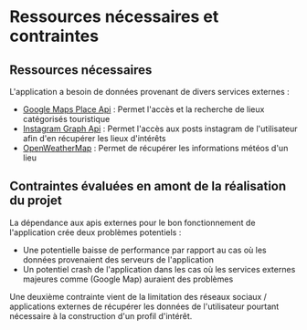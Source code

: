# Ressources nécessaires et contraintes

## Ressources nécessaires

L'application a besoin de données provenant de divers services externes :

- [Google Maps Place Api](https://developers.google.com/maps/documentation/places/web-service/overview?hl=fr) : Permet l'accès et la recherche de lieux catégorisés touristique
- [Instagram Graph Api](https://developers.facebook.com/docs/instagram-platform/instagram-api-with-facebook-login) : Permet l'accès aux posts instagram de l'utilisateur afin d'en récupérer les lieux d'intérêts
- [OpenWeatherMap](https://openweathermap.org/api) : Permet de récupérer les informations météos d'un lieu

## Contraintes évaluées en amont de la réalisation du projet

La dépendance aux apis externes pour le bon fonctionnement de l'application crée deux problèmes potentiels :

- Une potentielle baisse de performance par rapport au cas où les données provenaient des serveurs de l'application
- Un potentiel crash de l'application dans les cas où les services externes majeures comme (Google Map) auraient des problèmes

Une deuxième contrainte vient de la limitation des réseaux sociaux / applications externes de récupérer les données de l'utilisateur pourtant nécessaire à la construction d'un profil d'intérêt. 